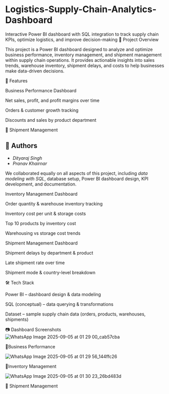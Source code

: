 # Logistics-Supply-Chain-Analytics-Dashboard
Interactive Power BI dashboard with SQL integration to track supply chain KPIs, optimize logistics, and improve decision-making
📌 Project Overview

This project is a Power BI dashboard designed to analyze and optimize business performance, inventory management, and shipment management within supply chain operations.
It provides actionable insights into sales trends, warehouse inventory, shipment delays, and costs to help businesses make data-driven decisions.

🚀 Features

Business Performance Dashboard

Net sales, profit, and profit margins over time

Orders & customer growth tracking

Discounts and sales by product department

🔹 Shipment Management
 ## 👥 Authors  

- *Dityaraj Singh*  
- *Pranav Khairnar*  

We collaborated equally on all aspects of this project, including *data modeling with SQL*, database setup, Power BI dashboard design, KPI development, and documentation.

Inventory Management Dashboard

Order quantity & warehouse inventory tracking

Inventory cost per unit & storage costs

Top 10 products by inventory cost

Warehousing vs storage cost trends

Shipment Management Dashboard

Shipment delays by department & product

Late shipment rate over time

Shipment mode & country-level breakdown

🛠️ Tech Stack

Power BI – dashboard design & data modeling

SQL (conceptual) – data querying & transformations

Dataset – sample supply chain data (orders, products, warehouses, shipments)

📷 Dashboard Screenshots
![WhatsApp Image 2025-09-05 at 01 29 00_cab57cba](https://github.com/user-attachments/assets/295b7df1-6c5f-49a5-94da-098445396723)

🔹Business Performance

![WhatsApp Image 2025-09-05 at 01 29 56_144ffc26](https://github.com/user-attachments/assets/d610b9db-2bdf-447d-916b-44b9f0441c05)

🔹Inventory Management

![WhatsApp Image 2025-09-05 at 01 30 23_26bd483d](https://github.com/user-attachments/assets/ed77dacd-96fd-4042-8559-7935c724e5fe)

 🔹 Shipment Management
